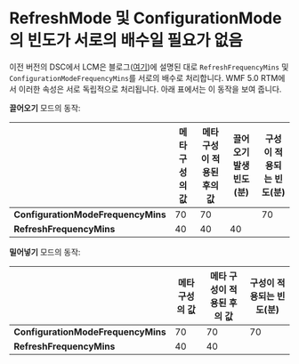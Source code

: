 # RefreshMode 및 ConfigurationMode의 빈도가 서로의 배수일 필요가 없음

이전 버전의 DSC에서 LCM은 블로그([여기](http://blogs.msdn.com/b/powershell/archive/2013/12/09/understanding-meta-configuration-in-windows-powershell-desired-state-configuration.aspx))에 설명된 대로 `RefreshFrequencyMins` 및 `ConfigurationModeFrequencyMins`를 서로의 배수로 처리합니다. WMF 5.0 RTM에서 이러한 속성은 서로 독립적으로 처리됩니다. 아래 표에서는 이 동작을 보여 줍니다.

**끌어오기** 모드의 동작: 

|                                  |**메타 구성의 값**|**메타 구성이 적용된 후의 값**|**끌어오기 발생 빈도(분)**|**구성이 적용되는 빈도(분)**|
|----------------------------------|-------------------------------|---------------------------------------------|------------------------------------|------------------------------------------------|
|**ConfigurationModeFrequencyMins**|70                             |70                                           |                                    |70                                              |
|**RefreshFrequencyMins**          |40                             |40                                           |40                                  |                                                |

**밀어넣기** 모드의 동작:

|                                  |**메타 구성의 값**|**메타 구성이 적용된 후의 값**|**구성이 적용되는 빈도(분)**|
|----------------------------------|-------------------------------|---------------------------------------------|------------------------------------------------|
|**ConfigurationModeFrequencyMins**|70                             |70                                           |70                                              |
|**RefreshFrequencyMins**          |40                             |40                                           |                                                |
<!--HONumber=Mar16_HO2-->
